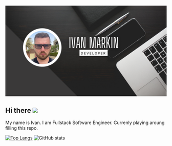 ![Avatar](/assets/avatar.png)

## Hi there <img height="20" src="https://img.icons8.com/emoji/512/clinking-beer_mugs.png">
My name is Ivan. I am Fullstack Software Engineer. Currenly playing aroung filling this repo.

[![Top Langs](https://github-readme-stats.vercel.app/api/top-langs/?username=mark1ns0n&count_private=true&show_icons=true&theme=solarized-light)](https://github.com/anuraghazra/github-readme-stats)
![GitHub stats](https://github-readme-stats.vercel.app/api?username=mark1ns0n&show_icons=true&theme=solarized-light)

<!--
**mark1ns0n/mark1ns0n** is a ✨ _special_ ✨ repository because its `README.md` (this file) appears on your GitHub profile.

Here are some ideas to get you started:

- 🔭 I’m currently working on ...
- 🌱 I’m currently learning ...
- 👯 I’m looking to collaborate on ...
- 🤔 I’m looking for help with ...
- 💬 Ask me about ...
- 📫 How to reach me: ...
- 😄 Pronouns: ...
- ⚡ Fun fact: ...
-->
